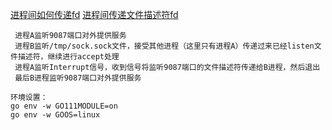 [进程间如何传递fd](https://mp.weixin.qq.com/s/ts_qsUee6mUFv0FpykaOXQ)
[进程间传递文件描述符fd](https://www.cnblogs.com/aquester/p/9891633.html)

```text
 进程A监听9087端口对外提供服务
 进程B监听/tmp/sock.sock文件，接受其他进程（这里只有进程A）传递过来已经listen文件描述符，继续进行accept处理
 进程A监听Interrupt信号，收到信号将监听9087端口的文件描述符传递给B进程，然后退出
 最后B进程监听9087端口对外提供服务
```

```text
环境设置：
go env -w GO111MODULE=on
go env -w GOOS=linux
```
